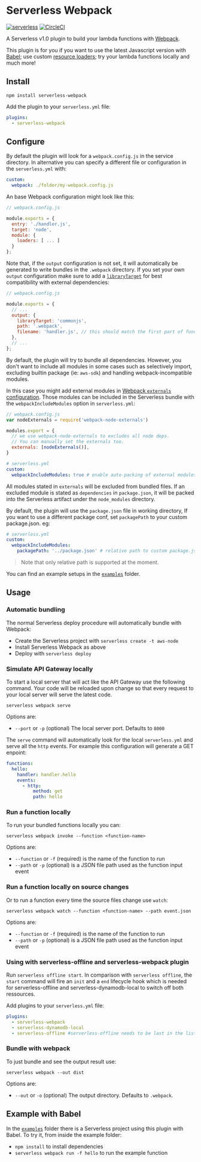 # Serverless Webpack

[![serverless](http://public.serverless.com/badges/v3.svg)](http://www.serverless.com)
[![CircleCI](https://circleci.com/gh/elastic-coders/serverless-webpack.svg?style=shield)](https://circleci.com/gh/elastic-coders/serverless-webpack)

A Serverless v1.0 plugin to build your lambda functions with [Webpack](https://webpack.github.io).

This plugin is for you if you want to use the latest Javascript version with [Babel](https://babeljs.io/);
use custom [resource loaders](https://webpack.github.io/docs/loaders.html);
try your lambda functions locally and much more!

## Install

```
npm install serverless-webpack
```

Add the plugin to your `serverless.yml` file:

```yaml
plugins:
  - serverless-webpack
```

## Configure

By default the plugin will look for a `webpack.config.js` in the service directory.
In alternative you can specify a different file or configuration in the `serverless.yml` with:

```yaml
custom:
  webpack: ./folder/my-webpack.config.js
```

An base Webpack configuration might look like this:

```javascript
// webpack.config.js

module.exports = {
  entry: './handler.js',
  target: 'node',
  module: {
    loaders: [ ... ]
  }
};
```

Note that, if the `output` configuration is not set, it will automatically be
generated to write bundles in the `.webpack` directory. If you set your own `output`
configuration make sure to add a [`libraryTarget`](https://webpack.github.io/docs/configuration.html#output-librarytarget)
for best compatibility with external dependencies:

```javascript
// webpack.config.js

module.exports = {
  // ...
  output: {
    libraryTarget: 'commonjs',
    path: '.webpack',
    filename: 'handler.js', // this should match the first part of function handler in serverless.yml
  },
  // ...
};
```

By default, the plugin will try to bundle all dependencies. However, you don't
want to include all modules in some cases such as selectively import, excluding
builtin package (ie: `aws-sdk`) and handling webpack-incompatible modules.

In this case you might add external modules in
[Webpack `externals` configuration](https://webpack.github.io/docs/configuration.html#externals).
Those modules can be included in the Serverless bundle with the `webpackIncludeModules`
option in `serverless.yml`:

```js
// webpack.config.js
var nodeExternals = require('webpack-node-externals')

modules.export = {
  // we use webpack-node-externals to excludes all node deps.
  // You can manually set the externals too.
  externals: [nodeExternals()],
}
```

```yaml
# serverless.yml
custom:
  webpackIncludeModules: true # enable auto-packing of external modules
```

All modules stated in `externals` will be excluded from bundled files. If an excluded module
is stated as `dependencies` in `package.json`, it will be packed into the Serverless
artifact under the `node_modules` directory.

By default, the plugin will use the `package.json` file in working directory, If you want to
use a different package conf, set `packagePath` to your custom package.json. eg:

```yaml
# serverless.yml
custom:
  webpackIncludeModules:
    packagePath: '../package.json' # relative path to custom package.json file.
```
> Note that only relative path is supported at the moment.

You can find an example setups in the [`examples`](./examples) folder.

## Usage

### Automatic bundling

The normal Serverless deploy procedure will automatically bundle with Webpack:

- Create the Serverless project with `serverless create -t aws-node`
- Install Serverless Webpack as above
- Deploy with `serverless deploy`

### Simulate API Gateway locally

To start a local server that will act like the API Gateway use the following command.
Your code will be reloaded upon change so that every request to your local server
will serve the latest code.

```
serverless webpack serve
```

Options are:

- `--port` or `-p` (optional) The local server port. Defaults to `8000`

The `serve` command will automatically look for the local `serverless.yml` and serve
all the `http` events. For example this configuration will generate a GET enpoint:

```yaml
functions:
  hello:
    handler: handler.hello
    events:
      - http:
          method: get
          path: hello
```

### Run a function locally

To run your bundled functions locally you can:

```
serverless webpack invoke --function <function-name>
```

Options are:

- `--function` or `-f` (required) is the name of the function to run
- `--path` or `-p` (optional) is a JSON file path used as the function input event

### Run a function locally on source changes

Or to run a function every time the source files change use `watch`:

```
serverless webpack watch --function <function-name> --path event.json
```

Options are:

- `--function` or `-f` (required) is the name of the function to run
- `--path` or `-p` (optional) is a JSON file path used as the function input event

### Using with serverless-offline and serverless-webpack plugin

 Run `serverless offline start`. In comparison with `serverless offline`, the `start` command will fire an `init` and a `end` lifecycle hook which is needed for serverless-offline and serverless-dynamodb-local to switch off both ressources. 
 
 Add plugins to your `serverless.yml` file:
 ```yaml
 plugins:
   - serverless-webpack
   - serverless-dynamodb-local
   - serverless-offline #serverless-offline needs to be last in the list
 ```

### Bundle with webpack

To just bundle and see the output result use:

```
serverless webpack --out dist
```

Options are:

- `--out` or `-o` (optional) The output directory. Defaults to `.webpack`.

## Example with Babel

In the [`examples`](./examples) folder there is a Serverless project using this
plugin with Babel. To try it, from inside the example folder:

- `npm install` to install dependencies
- `serverless webpack run -f hello` to run the example function

